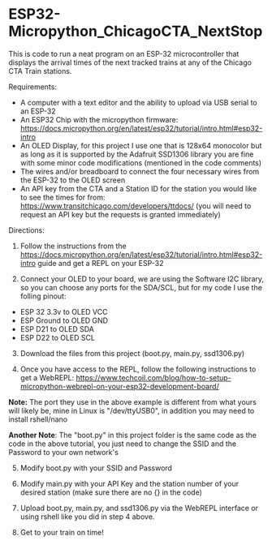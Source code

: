 # ESP32-Micropython_ChicagoCTA_NextStop

This is code to run a neat program on an ESP-32 microcontroller that displays the arrival times of the next tracked trains at any of the Chicago CTA Train stations.

Requirements:
- A computer with a text editor and the ability to upload via USB serial to an ESP-32
- An ESP32 Chip with the micropython firmware: https://docs.micropython.org/en/latest/esp32/tutorial/intro.html#esp32-intro
- An OLED Display, for this project I use one that is 128x64 monocolor but as long as it is supported by the Adafruit SSD1306 library you are fine with some minor code modifications (mentioned in the code comments)
- The wires and/or breadboard to connect the four necessary wires from the ESP-32 to the OLED screen
- An API key from the CTA and a Station ID for the station you would like to see the times for from: 
https://www.transitchicago.com/developers/ttdocs/ (you will need to request an API key but the requests is granted immediately)

Directions:

1. Follow the instructions from the https://docs.micropython.org/en/latest/esp32/tutorial/intro.html#esp32-intro guide and get a REPL on your ESP-32

2. Connect your OLED to your board, we are using the Software I2C library, so you can choose any ports for the SDA/SCL, but for my code I use the folling pinout:
- ESP 32 3.3v to OLED VCC
- ESP Ground to OLED GND
- ESP D21 to OLED SDA
- ESP D22 to OLED SCL

3. Download the files from this project (boot.py, main.py, ssd1306.py)

4. Once you have access to the REPL, follow the following instructions to get a WebREPL: https://www.techcoil.com/blog/how-to-setup-micropython-webrepl-on-your-esp32-development-board/ 

  **Note:** The port they use in the above example is different from what yours will likely be, mine in Linux is "/dev/ttyUSB0", in addition you may need to install rshell/nano

  **Another Note**: The "boot.py" in this project folder is the same code as the code in the above tutorial, you just need to change the SSID and the Password to your own network's

5. Modify boot.py with your SSID and Password

6. Modify main.py with your API Key and the station number of your desired station (make sure there are no {} in the code)

7. Upload boot.py, main.py, and ssd1306.py via the WebREPL interface or using rshell like you did in step 4 above.

8. Get to your train on time!
